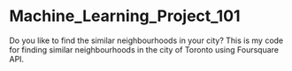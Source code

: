# Machine_Learning_Project_101
Do you like to find the similar neighbourhoods in your city? This is my code for finding similar neighbourhoods in the city of Toronto using Foursquare API.
